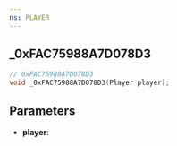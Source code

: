 ```yaml
---
ns: PLAYER
---
```

## _0xFAC75988A7D078D3

```c
// 0xFAC75988A7D078D3
void _0xFAC75988A7D078D3(Player player);
```


## Parameters
* **player**:

